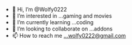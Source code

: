 - 👋 Hi, I’m @Wolfy0222 
- 👀 I’m interested in ...gaming and movies 
- 🌱 I’m currently learning ...coding
- 💞️ I’m looking to collaborate on ...addons
- 📫 How to reach me ...wolfy0222@gmail.com

<!---
Wolfy0222/Wolfy0222 is a ✨ special ✨ repository because its `README.md` (this file) appears on your GitHub profile.
You can click the Preview link to take a look at your changes.
--->
